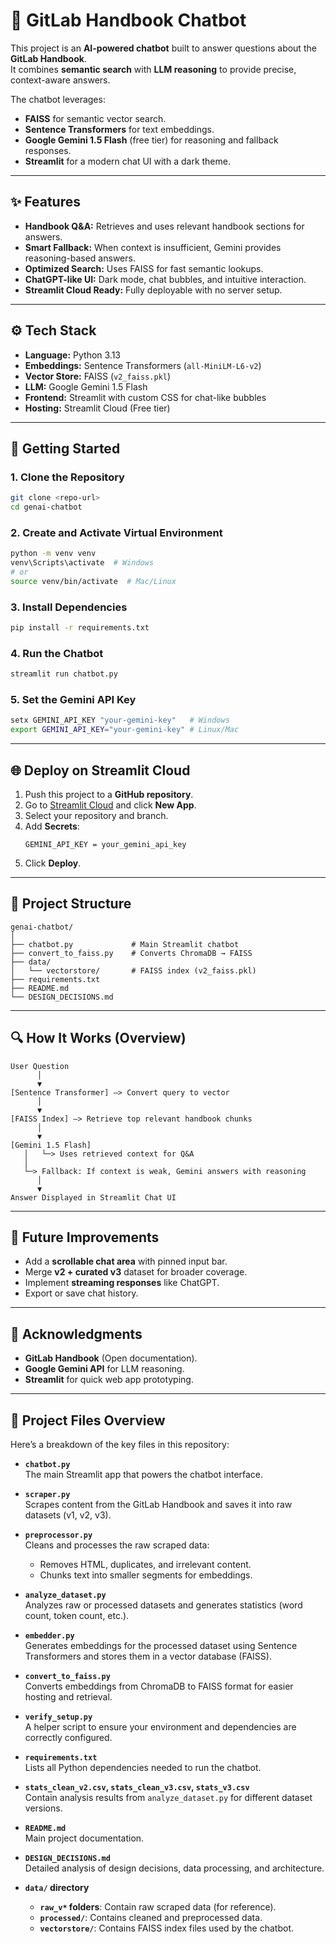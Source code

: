 # 🤖 GitLab Handbook Chatbot

This project is an **AI-powered chatbot** built to answer questions about the **GitLab Handbook**.  
It combines **semantic search** with **LLM reasoning** to provide precise, context-aware answers.

The chatbot leverages:
- **FAISS** for semantic vector search.
- **Sentence Transformers** for text embeddings.
- **Google Gemini 1.5 Flash** (free tier) for reasoning and fallback responses.
- **Streamlit** for a modern chat UI with a dark theme.

---

## ✨ Features
- **Handbook Q&A:** Retrieves and uses relevant handbook sections for answers.
- **Smart Fallback:** When context is insufficient, Gemini provides reasoning-based answers.
- **Optimized Search:** Uses FAISS for fast semantic lookups.
- **ChatGPT-like UI:** Dark mode, chat bubbles, and intuitive interaction.
- **Streamlit Cloud Ready:** Fully deployable with no server setup.

---

## ⚙️ Tech Stack
- **Language:** Python 3.13
- **Embeddings:** Sentence Transformers (`all-MiniLM-L6-v2`)
- **Vector Store:** FAISS (`v2_faiss.pkl`)
- **LLM:** Google Gemini 1.5 Flash
- **Frontend:** Streamlit with custom CSS for chat-like bubbles
- **Hosting:** Streamlit Cloud (Free tier)

---

## 🚀 Getting Started

### **1. Clone the Repository**
```bash
git clone <repo-url>
cd genai-chatbot
```

### **2. Create and Activate Virtual Environment**
```bash
python -m venv venv
venv\Scripts\activate  # Windows
# or
source venv/bin/activate  # Mac/Linux
```

### **3. Install Dependencies**
```bash
pip install -r requirements.txt
```

### **4. Run the Chatbot**
```bash
streamlit run chatbot.py
```

### **5. Set the Gemini API Key**
```bash
setx GEMINI_API_KEY "your-gemini-key"   # Windows
export GEMINI_API_KEY="your-gemini-key" # Linux/Mac
```

---

## 🌐 Deploy on Streamlit Cloud

1. Push this project to a **GitHub repository**.
2. Go to [Streamlit Cloud](https://share.streamlit.io/) and click **New App**.
3. Select your repository and branch.
4. Add **Secrets**:
   ```
   GEMINI_API_KEY = your_gemini_api_key
   ```
5. Click **Deploy**.

---

## 📂 Project Structure
```
genai-chatbot/
│
├── chatbot.py             # Main Streamlit chatbot
├── convert_to_faiss.py    # Converts ChromaDB → FAISS
├── data/
│   └── vectorstore/       # FAISS index (v2_faiss.pkl)
├── requirements.txt
├── README.md
└── DESIGN_DECISIONS.md
```

---

## 🔍 How It Works (Overview)

```
User Question
      │
      ▼
[Sentence Transformer] –> Convert query to vector
      │
      ▼
[FAISS Index] –> Retrieve top relevant handbook chunks
      │
      ▼
[Gemini 1.5 Flash]
   │   └─> Uses retrieved context for Q&A
   │
   └─> Fallback: If context is weak, Gemini answers with reasoning
      │
      ▼
Answer Displayed in Streamlit Chat UI
```

---

## 🧩 Future Improvements
- Add a **scrollable chat area** with pinned input bar.
- Merge **v2 + curated v3** dataset for broader coverage.
- Implement **streaming responses** like ChatGPT.
- Export or save chat history.

---

## 📝 Acknowledgments
- **GitLab Handbook** (Open documentation).
- **Google Gemini API** for LLM reasoning.
- **Streamlit** for quick web app prototyping.

---

## 📂 Project Files Overview

Here’s a breakdown of the key files in this repository:

- **`chatbot.py`**  
  The main Streamlit app that powers the chatbot interface.

- **`scraper.py`**  
  Scrapes content from the GitLab Handbook and saves it into raw datasets (v1, v2, v3).

- **`preprocessor.py`**  
  Cleans and processes the raw scraped data:
  - Removes HTML, duplicates, and irrelevant content.
  - Chunks text into smaller segments for embeddings.

- **`analyze_dataset.py`**  
  Analyzes raw or processed datasets and generates statistics (word count, token count, etc.).

- **`embedder.py`**  
  Generates embeddings for the processed dataset using Sentence Transformers and stores them in a vector database (FAISS).

- **`convert_to_faiss.py`**  
  Converts embeddings from ChromaDB to FAISS format for easier hosting and retrieval.

- **`verify_setup.py`**  
  A helper script to ensure your environment and dependencies are correctly configured.

- **`requirements.txt`**  
  Lists all Python dependencies needed to run the chatbot.

- **`stats_clean_v2.csv`, `stats_clean_v3.csv`, `stats_v3.csv`**  
  Contain analysis results from `analyze_dataset.py` for different dataset versions.

- **`README.md`**  
  Main project documentation.

- **`DESIGN_DECISIONS.md`**  
  Detailed analysis of design decisions, data processing, and architecture.

- **`data/` directory**  
  - **`raw_v*` folders**: Contain raw scraped data (for reference).
  - **`processed/`**: Contains cleaned and preprocessed data.
  - **`vectorstore/`**: Contains FAISS index files used by the chatbot.
